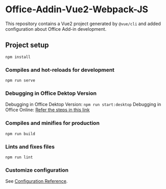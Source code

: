 # Office-Addin-Vue2-Webpack-JS
This repository contains a Vue2 project generated by `@vue/cli` and added configuration about Office Add-in development.



## Project setup
```
npm install
```

### Compiles and hot-reloads for development
```
npm run serve
```

### Debugging in Office Dektop Version
Debugging in Office Dektop Version: `npm run start:desktop`
Debugging in Office Online: [Refer the steps in this link](https://github.com/OfficeDev/Excel-Scenario-based-Add-in-Samples/blob/main/Mail-Merge-Sample-Add-in/README.md#sideload-the-sample-add-in-on-excel-online)

### Compiles and minifies for production
```
npm run build
```

### Lints and fixes files
```
npm run lint
```

### Customize configuration
See [Configuration Reference](https://cli.vuejs.org/config/).
